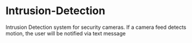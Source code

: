 # Intrusion-Detection

Intrusion Detection system for security cameras. If a camera feed detects motion, the user will be notified via text message
